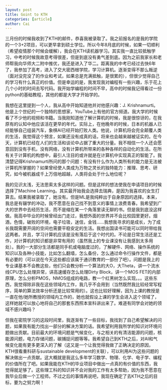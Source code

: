```yaml
---
layout: post
title: Goint to KTH
categories: [article]
author: Cai
---
```


三月份的时候我收到了KTH的邮件，恭喜我被录取了。我之前报名的是我的学院的一个3+2项目，可以更早拿到硕士学位。所以今年8月底的时候，如果一切顺利（希望疫情那个时候会缓解），我会在KTH读机器学习。其实我一直比较抵触学习，中考的时候我故意考得很差，但是到底没有勇气差到底。因为之前我家长和老师帮我向华师大二附中推优，我还是进入了华二。距离我的中考已经过去快6年了，我参加了高考，进入了交大密西根学院，学习计算机。逐渐变得不那么叛逆（面对没完没了的作业和考试，如果总是充满抵触，是很累的），但很少觉得自己的学习有什么真正的价值。但是幸运的是，我发现我对编程有一些兴趣，乐于花上几个小时的时间去写代码。我开始学编程的时间不早，高中的时候我记得看过一份python的基础教程，其他的都是大学才开始学的。

我想在这里提到一个人，我从高中开始知道他并对他感兴趣：J. Krishnamurti。他是上个世纪的一个独特的思想家，YouTube上有他的官方频道。我大学的时候看了不少他的视频和书籍。当我刚知道他了解计算机的时候，我是很惊讶的，在我原有的认知中他应该活在更早的年代。实际上，在他晚年的时候，日本的机器人已经能够自己组装汽车，象棋AI已经开始打败人类。他说，计算机将会完全颠覆人类的生活，我觉得这个预言，如果还没有成真的话，将来也会越来越被证实的。在今天，计算机已经在人们的生活和谈论中占据了重大的分量。我不相信一个人还会愿意回到没有手机，没有网络，没有计算机所带来的各种各样的自动化的生活。在所有关于计算机的构想中，最引人注目的或许就是在计算机中实现真正的智能了。我清楚记得Krishnamurti所问的那个问题：有没有什么作为人类所有的能力是无法被计算机所掌握的？如果曾经使人类成为万物之灵长的独特能力：推理、思考、研究，如今被机器成千上万倍地超越，人类将会处于什么地位呢？

我的见识太浅，无法思索太多这样的问题。但是这样的想法使我在申请项目的时候选择了Machine Learning。其实最开始我会选择去瑞典，是因为我喜欢的女生打算去。结果我被录取了，她没有。但是ML是我纯粹出于自身原因的选择。本来，我总是有辍学的冲动，我不愿意在自己找不到意义的事情上浪费青春。我希望到广大的世界中去经历生活，而不是缩在某一个角落里读无聊的书。但是我到底没这样做。我高中毕业的时候曾经出门走过，我想外面的世界并不会比校园里更好。烟酒，色情，破败的环境，电子垃圾，迷信，金钱……我想我寻求的是成长，为了成长我既需要开阔的空间也需要平稳安定的生活。我想出国读书可能可以同时带给我这两者。并且，学习计算机应该是没有落后于这个时代的。不论是日常生活还是工作，对计算机的知识都是非常有用的（虽然我上的专业课没有让我感到太多用处）。我的一大部分生活都是同手机或电脑度过的，了解硬件、网络、操作系统的知识以及各种小技能，比如怎么翻墙，怎么备份，怎么通过命令行操作文件，都是有必要的（可以说在今天这些都应该属于通识教育的一部份了吧）。问题是我上的专业课基本不会教这些，他们只会教分析一个算法的大O，大Theta，讲一个流水线CPU怎么处理异常，讲高速缓存怎么处理Dirty Block，讲一个MOS FET的内部原理，怎么分析PMOS，NMOS组成的电路，教一个红黑树怎么实现。。。这些东西，我觉得除非我在这些领域内工作，我几乎不会用到（当然既然我比较经常写程序，简单的算法效率分析还是比较常用的）。这也比较好理解，因为上课的教授是一直在他/她所教授的领域内工作的，她也就假设上课的学生会进入这个领域了，这样她就可以放心地将自己的那套东西照本宣科讲出来了。难道有同学会对她的领域不感兴趣吗？

但我在密院学习的这段时间里，我逐渐有了一些目标，我找到了自己希望解决的问题，如果我有能力找出一部分的解决方案的话。我希望利用我所学的知识对环境问题做出贡献。目前最大的环境问题是气候变化，与之相关的有清洁能源的问题，核能源问题，电力存储问题，碳捕捉问题等等。我希望自己到KTH之后，对AI和气候变化能有更多更深入的了解（这又是一个让我觉得我做了正确决定的原因，KTH很看重科研与sustainable development的关联），可以利用AI为这些问题的解决做出一点贡献。这大概就是我这么多年学习数学、物理、化学、电子学、编程的价值所在了吧。如果我能在KTH的毕业项目中做出一点真的有价值的东西，我觉得就足够了。这些理工科的知识并不会对我的工作有太多帮助，因为我不愿意在我毕业后做一个工程师。不过之后的事情再说吧，我现在确定了去KTH之后的目标，要为之努力啊！
